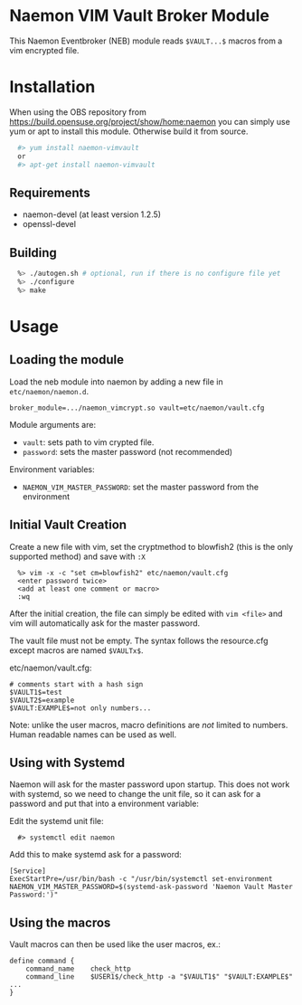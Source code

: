Naemon VIM Vault Broker Module
==============================

This Naemon Eventbroker (NEB) module reads `$VAULT...$` macros from a vim encrypted
file.

Installation
============

When using the OBS repository from https://build.opensuse.org/project/show/home:naemon you can simply
use yum or apt to install this module. Otherwise build it from source.

```bash
  #> yum install naemon-vimvault
  or
  #> apt-get install naemon-vimvault
```

Requirements
------------

  - naemon-devel (at least version 1.2.5)
  - openssl-devel

Building
--------

```bash
  %> ./autogen.sh # optional, run if there is no configure file yet
  %> ./configure
  %> make
```

Usage
=====

Loading the module
------------------

Load the neb module into naemon by adding a new file in `etc/naemon/naemon.d`.

```
broker_module=.../naemon_vimcrypt.so vault=etc/naemon/vault.cfg
```

Module arguments are:

  - `vault`: sets path to vim crypted file.
  - `password`: sets the master password (not recommended)

Environment variables:

  - `NAEMON_VIM_MASTER_PASSWORD`: set the master password from the environment

Initial Vault Creation
----------------------

Create a new file with vim, set the cryptmethod to blowfish2 (this is the only
supported method) and save with `:X`

```
  %> vim -x -c "set cm=blowfish2" etc/naemon/vault.cfg
  <enter password twice>
  <add at least one comment or macro>
  :wq
```

After the initial creation, the file can simply be edited with `vim <file>` and
vim will automatically ask for the master password.

The vault file must not be empty. The syntax follows the resource.cfg except
macros are named `$VAULTx$`.

etc/naemon/vault.cfg:
```
# comments start with a hash sign
$VAULT1$=test
$VAULT2$=example
$VAULT:EXAMPLE$=not only numbers...
```

Note: unlike the user macros, macro definitions are _not_ limited to numbers. Human readable names can be used as well.

Using with Systemd
------------------
Naemon will ask for the master password upon startup. This does not work with
systemd, so we need to change the unit file, so it can ask for a password and
put that into a environment variable:

Edit the systemd unit file:
```
  #> systemctl edit naemon
```

Add this to make systemd ask for a password:
```
[Service]
ExecStartPre=/usr/bin/bash -c "/usr/bin/systemctl set-environment NAEMON_VIM_MASTER_PASSWORD=$(systemd-ask-password 'Naemon Vault Master Password:')"
```

Using the macros
----------------

Vault macros can then be used like the user macros, ex.:

```
define command {
    command_name    check_http
    command_line    $USER1$/check_http -a "$VAULT1$" "$VAULT:EXAMPLE$" ...
}
```
